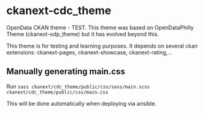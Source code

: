 ckanext-cdc_theme
=================

OpenData CKAN theme - TEST. This theme was based on OpenDataPhilly Theme (ckanext-odp_theme) but it has evolved beyond this.

This theme is for testing and learning purposes. It depends on several ckan extensions: ckanext-pages, ckanext-showcase, ckanext-rating,...

Manually generating main.css
----------------------------

Run `sass ckanext/cdc_theme/public/css/sass/main.scss ckanext/cdc_theme/public/css/main.css`

This will be done automatically when deploying via ansible.
